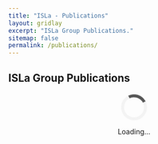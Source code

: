 ```yaml
---
title: "ISLa - Publications"
layout: gridlay
excerpt: "ISLa Group Publications."
sitemap: false
permalink: /publications/
---
```


<h2>ISLa Group Publications</h2>

<!-- Spinner + Testo -->
<div id="loading-container" style="text-align:center; margin: 20px 0;">
  <div id="loading-spinner" class="spinner"></div>
  <p id="loading-text">Loading...</p>
</div>

<!-- Div per BibBase -->
<div id="bibbase"></div>

<!-- Script BibBase -->
<script src="https://bibbase.org/show?bib=https://raw.githubusercontent.com/Isla-lab/Isla-lab.github.io/refs/heads/master/_data/pubs.bib&group0=year&jsonp=1&owner=none"></script>

<!-- Spinner CSS -->
<style>
.spinner {
  border: 6px solid #f3f3f3;
  border-top: 6px solid #555;
  border-radius: 50%;
  width: 40px;
  height: 40px;
  animation: spin 1s linear infinite;
  margin: 0 auto 10px auto;
}

@keyframes spin {
  0% { transform: rotate(0deg); }
  100% { transform: rotate(360deg); }
}
</style>

<!-- Nascondi spinner e testo quando BibBase ha caricato -->
<script>
  function hideLoadingWhenReady() {
    const container = document.getElementById('loading-container');
    const checkExist = setInterval(() => {
      const bibContent = document.querySelector('#bibbase .bibbase_group');
      if (bibContent && bibContent.children.length > 0) {
        container.style.display = 'none';
        clearInterval(checkExist);
      }
    }, 200); // controlla ogni 200ms
  }

  document.addEventListener("DOMContentLoaded", hideLoadingWhenReady);
</script>
